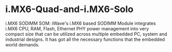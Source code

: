 # i.MX6-Quad-and-i.MX6-Solo
i.MX6 SODIMM SOM: iWave's i.MX6 based SODIMM Module integrates i.MX6 CPU, RAM, Flash, Ethernet PHY power management into very compact size that can be utilized across multiple embedded PC, system and industrial designs. It has got all the necessary functions that the embedded world demands.
